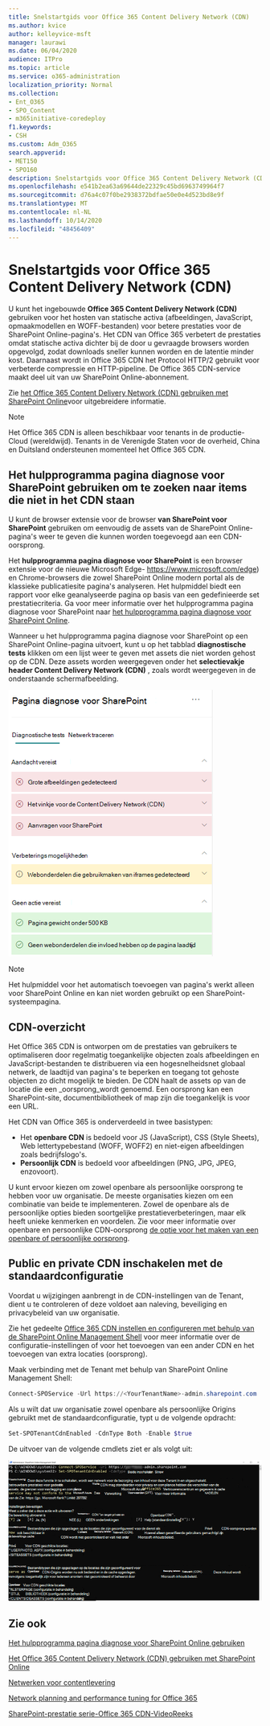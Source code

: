 ```yaml
---
title: Snelstartgids voor Office 365 Content Delivery Network (CDN)
ms.author: kvice
author: kelleyvice-msft
manager: laurawi
ms.date: 06/04/2020
audience: ITPro
ms.topic: article
ms.service: o365-administration
localization_priority: Normal
ms.collection:
- Ent_O365
- SPO_Content
- m365initiative-coredeploy
f1.keywords:
- CSH
ms.custom: Adm_O365
search.appverid:
- MET150
- SPO160
description: Snelstartgids voor Office 365 Content Delivery Network (CDN)
ms.openlocfilehash: e541b2ea63a69644de22329c45bd6963749964f7
ms.sourcegitcommit: d76a4c07f0be2938372bdfae50e0e4d523bd8e9f
ms.translationtype: MT
ms.contentlocale: nl-NL
ms.lasthandoff: 10/14/2020
ms.locfileid: "48456409"
---
```

# <a name="office-365-content-delivery-network-cdn-quickstart"></a>Snelstartgids voor Office 365 Content Delivery Network (CDN)

U kunt het ingebouwde **Office 365 Content Delivery Network (CDN)** gebruiken voor het hosten van statische activa (afbeeldingen, JavaScript, opmaakmodellen en WOFF-bestanden) voor betere prestaties voor de SharePoint Online-pagina's. Het CDN van Office 365 verbetert de prestaties omdat statische activa dichter bij de door u gevraagde browsers worden opgevolgd, zodat downloads sneller kunnen worden en de latentie minder kost. Daarnaast wordt in Office 365 CDN het Protocol HTTP/2 gebruikt voor verbeterde compressie en HTTP-pipeline. De Office 365 CDN-service maakt deel uit van uw SharePoint Online-abonnement.

Zie [het Office 365 Content Delivery Network (CDN) gebruiken met SharePoint Online](use-microsoft-365-cdn-with-spo.md)voor uitgebreidere informatie.

>[!NOTE]
>Het Office 365 CDN is alleen beschikbaar voor tenants in de productie-Cloud (wereldwijd). Tenants in de Verenigde Staten voor de overheid, China en Duitsland ondersteunen momenteel het Office 365 CDN.

## <a name="use-the-page-diagnostics-for-sharepoint-tool-to-identify-items-not-in-cdn"></a>Het hulpprogramma pagina diagnose voor SharePoint gebruiken om te zoeken naar items die niet in het CDN staan

U kunt de browser extensie voor de browser **van SharePoint voor SharePoint** gebruiken om eenvoudig de assets van de SharePoint Online-pagina's weer te geven die kunnen worden toegevoegd aan een CDN-oorsprong.

Het **hulpprogramma pagina diagnose voor SharePoint** is een browser extensie voor de nieuwe Microsoft Edge- https://www.microsoft.com/edge) en Chrome-browsers die zowel SharePoint Online modern portal als de klassieke publicatiesite pagina's analyseren. Het hulpmiddel biedt een rapport voor elke geanalyseerde pagina op basis van een gedefinieerde set prestatiecriteria. Ga voor meer informatie over het hulpprogramma pagina diagnose voor SharePoint naar [het hulpprogramma pagina diagnose voor SharePoint Online](https://aka.ms/perftool).

Wanneer u het hulpprogramma pagina diagnose voor SharePoint op een SharePoint Online-pagina uitvoert, kunt u op het tabblad **diagnostische tests** klikken om een lijst weer te geven met assets die niet worden gehost op de CDN. Deze assets worden weergegeven onder het **selectievakje header Content Delivery Network (CDN)** , zoals wordt weergegeven in de onderstaande schermafbeelding.

![Diagnostische gegevens voor pagina's](../media/page-diagnostics-for-spo/pagediag-results-general.PNG)

>[!NOTE]
>Het hulpmiddel voor het automatisch toevoegen van pagina's werkt alleen voor SharePoint Online en kan niet worden gebruikt op een SharePoint-systeempagina.

## <a name="cdn-overview"></a>CDN-overzicht

Het Office 365 CDN is ontworpen om de prestaties van gebruikers te optimaliseren door regelmatig toegankelijke objecten zoals afbeeldingen en JavaScript-bestanden te distribueren via een hogesnelheidsnet globaal netwerk, de laadtijd van pagina's te beperken en toegang tot gehoste objecten zo dicht mogelijk te bieden. De CDN haalt de assets op van de locatie die een _oorsprong_wordt genoemd. Een oorsprong kan een SharePoint-site, documentbibliotheek of map zijn die toegankelijk is voor een URL.

Het CDN van Office 365 is onderverdeeld in twee basistypen:

- Het **openbare CDN** is bedoeld voor JS (JavaScript), CSS (Style Sheets), Web lettertypebestand (WOFF, WOFF2) en niet-eigen afbeeldingen zoals bedrijfslogo's.
- **Persoonlijk CDN** is bedoeld voor afbeeldingen (PNG, JPG, JPEG, enzovoort).

U kunt ervoor kiezen om zowel openbare als persoonlijke oorsprong te hebben voor uw organisatie. De meeste organisaties kiezen om een combinatie van beide te implementeren. Zowel de openbare als de persoonlijke opties bieden soortgelijke prestatieverbeteringen, maar elk heeft unieke kenmerken en voordelen. Zie voor meer informatie over openbare en persoonlijke CDN-oorsprong [de optie voor het maken van een openbare of persoonlijke oorsprong](use-microsoft-365-cdn-with-spo.md#CDNOriginChoosePublicPrivate).

## <a name="how-to-enable-public-and-private-cdn-with-the-default-configuration"></a>Public en private CDN inschakelen met de standaardconfiguratie
Voordat u wijzigingen aanbrengt in de CDN-instellingen van de Tenant, dient u te controleren of deze voldoet aan naleving, beveiliging en privacybeleid van uw organisatie.

Zie het gedeelte [Office 365 CDN instellen en configureren met behulp van de SharePoint Online Management Shell](use-microsoft-365-cdn-with-spo.md#set-up-and-configure-the-office-365-cdn-by-using-the-sharepoint-online-management-shell) voor meer informatie over de configuratie-instellingen of voor het toevoegen van een ander CDN en het toevoegen van extra locaties (oorsprong).

Maak verbinding met de Tenant met behulp van SharePoint Online Management Shell:

```PowerShell
Connect-SPOService -Url https://<YourTenantName>-admin.sharepoint.com
```

Als u wilt dat uw organisatie zowel openbare als persoonlijke Origins gebruikt met de standaardconfiguratie, typt u de volgende opdracht:

```PowerShell
Set-SPOTenantCdnEnabled -CdnType Both -Enable $true
```

De uitvoer van de volgende cmdlets ziet er als volgt uit:

![Uitvoer van Set-SPOTenantCdnEnabled](../media/O365-CDN/o365-cdn-enable-output.png)

## <a name="see-also"></a>Zie ook

[Het hulpprogramma pagina diagnose voor SharePoint Online gebruiken](https://aka.ms/perftool)

[Het Office 365 Content Delivery Network (CDN) gebruiken met SharePoint Online](use-microsoft-365-cdn-with-spo.md)

[Netwerken voor contentlevering](https://aka.ms/o365cdns)

[Network planning and performance tuning for Office 365](https://aka.ms/tune)

[SharePoint-prestatie serie-Office 365 CDN-VideoReeks](https://www.youtube.com/playlist?list=PLR9nK3mnD-OWMfr1BA9mr5oCw2aJXw4WA)
